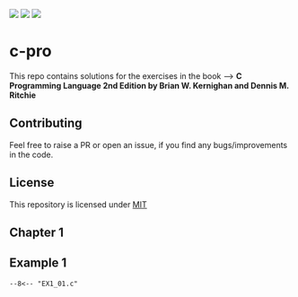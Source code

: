![](https://img.shields.io/github/license/Karthik-d-k/c-pro?style=plastic)
![](https://img.shields.io/badge/Language-C%20Programming-yellow?style=plastic)
![](https://img.shields.io/github/repo-size/Karthik-d-k/c-pro?style=plastic)

# c-pro

This repo contains solutions for the exercises in the book --> __C Programming Language 2nd Edition  by Brian W. Kernighan and Dennis M. Ritchie__


## Contributing

Feel free to raise a PR or open an issue, if you find any bugs/improvements in the code.


## License

This repository is licensed under [MIT](../LICENSE)


## Chapter 1 

Example 1 
---------
``` title="EX1_01.c"
--8<-- "EX1_01.c"
```
